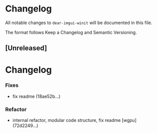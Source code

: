 # Changelog

All notable changes to `dear-imgui-winit` will be documented in this file.

The format follows Keep a Changelog and Semantic Versioning.

## [Unreleased]
# Changelog



### Fixes

- fix readme (18ae52b…)


### Refactor

- internal refactor, modular code structure, fix readme [wgpu] (72d2249…)



